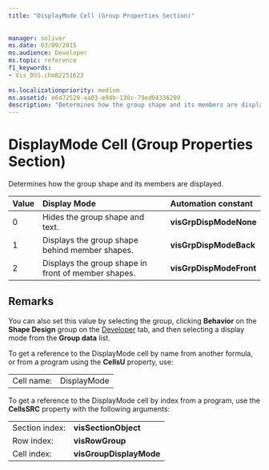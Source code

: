 ```yaml
---
title: "DisplayMode Cell (Group Properties Section)"
 
 
manager: soliver
ms.date: 03/09/2015
ms.audience: Developer
ms.topic: reference
f1_keywords:
- Vis_DSS.chm82251623
 
ms.localizationpriority: medium
ms.assetid: e6d72529-aa03-e94b-130c-79ed04336299
description: "Determines how the group shape and its members are displayed."
---
```


# DisplayMode Cell (Group Properties Section)

Determines how the group shape and its members are displayed.
  
|**Value**|**Display Mode**|**Automation constant**|
|:-----|:-----|:-----|
|0  <br/> |Hides the group shape and text.  <br/> |**visGrpDispModeNone** <br/> |
|1  <br/> |Displays the group shape behind member shapes.  <br/> |**visGrpDispModeBack** <br/> |
|2  <br/> |Displays the group shape in front of member shapes.  <br/> |**visGrpDispModeFront** <br/> |
   
## Remarks

You can also set this value by selecting the group, clicking **Behavior** on the **Shape Design** group on the [Developer](run-in-developer-mode-display-the-developer-tab.md) tab, and then selecting a display mode from the **Group data** list. 
  
To get a reference to the DisplayMode cell by name from another formula, or from a program using the **CellsU** property, use: 
  
|||
|:-----|:-----|
|Cell name:  <br/> |DisplayMode  <br/> |
   
To get a reference to the DisplayMode cell by index from a program, use the **CellsSRC** property with the following arguments: 
  
|||
|:-----|:-----|
|Section index:  <br/> |**visSectionObject** <br/> |
|Row index:  <br/> |**visRowGroup** <br/> |
|Cell index:  <br/> |**visGroupDisplayMode** <br/> |
   


